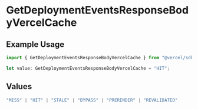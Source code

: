 # GetDeploymentEventsResponseBodyVercelCache

## Example Usage

```typescript
import { GetDeploymentEventsResponseBodyVercelCache } from "@vercel/sdk/models/operations/getdeploymentevents.js";

let value: GetDeploymentEventsResponseBodyVercelCache = "HIT";
```

## Values

```typescript
"MISS" | "HIT" | "STALE" | "BYPASS" | "PRERENDER" | "REVALIDATED"
```